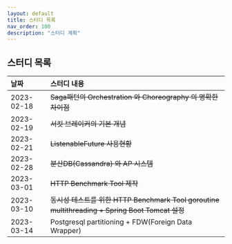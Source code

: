 ```yaml
---
layout: default
title: 스터디 목록
nav_order: 100
description: "스터디 계획"
---
```


## 스터디 목록


| 날짜         | 스터디 내용                                             |
|:-----------|:---------------------------------------------------|
| 2023-02-18 | ~~Saga패턴의 Orchestration 와 Choreography 의 명확한 차이점~~ |
| 2023-02-19 | ~~서킷 브레이커의 기본 개념~~                                 |
| 2023-02-21 | ~~ListenableFuture 사용현황~~                          |
| 2023-02-28 | ~~분산DB(Cassandra) 와 AP 시스템~~                           |
| 2023-03-01 | ~~HTTP Benchmark Tool 제작~~       |
| 2023-03-10 | ~~동시성 테스트를 위한 HTTP Benchmark Tool goroutine multithreading + Spring Boot Tomcat 설정~~       |
| 2023-03-14 | Postgresql partitioning + FDW(Foreign Data Wrapper)                           |


